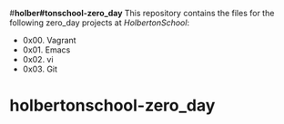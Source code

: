 #**holber#tonschool-zero_day**
This repository contains the files for the following zero_day projects at *HolbertonSchool*:

* 0x00. Vagrant 
* 0x01. Emacs 
* 0x02. vi 
* 0x03. Git 


# holbertonschool-zero_day

